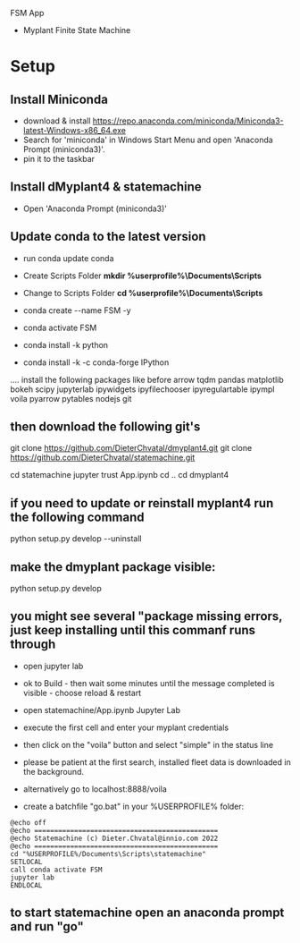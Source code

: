 FSM App

 - Myplant Finite State Machine

# Setup
## Install Miniconda
- download & install https://repo.anaconda.com/miniconda/Miniconda3-latest-Windows-x86_64.exe
- Search for 'miniconda' in Windows Start Menu and open 'Anaconda Prompt (miniconda3)'. 
- pin it to the taskbar

## Install dMyplant4 & statemachine
- Open 'Anaconda Prompt (miniconda3)'

## Update conda to the latest version
- run conda update conda

- Create Scripts Folder **mkdir %userprofile%\Documents\Scripts**
- Change to Scripts Folder **cd %userprofile%\Documents\Scripts**

- conda create --name FSM -y
- conda activate FSM
- conda install -k python
- conda install -k -c conda-forge IPython

.... install the following packages like before
arrow 
tqdm 
pandas 
matplotlib 
bokeh 
scipy 
jupyterlab 
ipywidgets 
ipyfilechooser 
ipyregulartable 
ipympl 
voila 
pyarrow 
pytables 
nodejs 
git

## then download the following git's
git clone https://github.com/DieterChvatal/dmyplant4.git
git clone https://github.com/DieterChvatal/statemachine.git

cd statemachine
jupyter trust App.ipynb
cd ..
cd dmyplant4
## if you need to update or reinstall myplant4 run the following command
python setup.py develop --uninstall
## make the dmyplant package visible:
python setup.py develop
## you might see several "package missing  errors, just keep installing until this commanf runs through

- open jupyter lab
- ok to Build - then wait some minutes until the message completed is visible - choose reload & restart
- open statemachine/App.ipynb Jupyter Lab
- execute the first cell and enter your myplant credentials
- then click on the "voila" button and select "simple" in the status line
- please be patient at the first search, installed fleet data is downloaded in the background.
- alternatively go to localhost:8888/voila

- create a batchfile "go.bat" in your %USERPROFILE% folder:
```
@echo off
@echo ==============================================
@echo Statemachine (c) Dieter.Chvatal@innio.com 2022
@echo ==============================================
cd "%USERPROFILE%/Documents\Scripts\statemachine"
SETLOCAL
call conda activate FSM
jupyter lab
ENDLOCAL
```
## to start statemachine open an anaconda prompt and run "go" 
